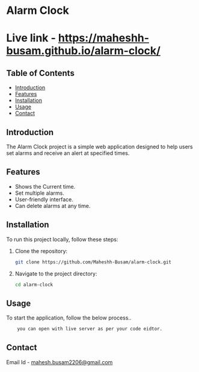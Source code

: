 # Alarm Clock 

# Live link - https://maheshh-busam.github.io/alarm-clock/

## Table of Contents
- [Introduction](#introduction)
- [Features](#features)
- [Installation](#installation)
- [Usage](#usage)
- [Contact](#contact)

## Introduction
The Alarm Clock project is a simple web application designed to help users set alarms and receive an alert at specified times.

## Features
- Shows the Current time.
- Set multiple alarms.
- User-friendly interface.
- Can delete alarms at any time.

## Installation
To run this project locally, follow these steps:

1. Clone the repository:
    ```sh
    git clone https://github.com/Maheshh-Busam/alarm-clock.git
    ```
2. Navigate to the project directory:
    ```sh
    cd alarm-clock
    ```
## Usage
To start the application, follow the below process..
```sh
    you can open with live server as per your code eidtor.
```

## Contact
Email Id - mahesh.busam2206@gmail.com
